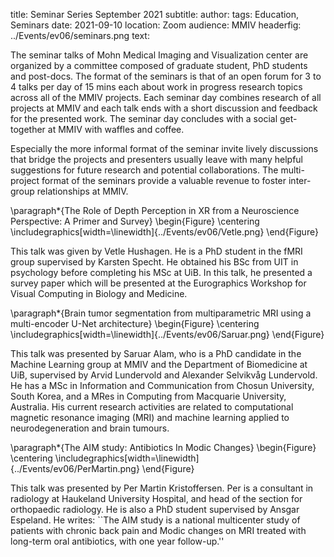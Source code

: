title: Seminar Series September 2021
subtitle:
author: 
tags: Education, Seminars
date: 2021-09-10
location: Zoom
audience: MMIV
headerfig: ../Events/ev06/seminars.png
text:

The seminar talks of Mohn Medical Imaging and Visualization center are organized by a committee composed of graduate student, PhD students and post-docs. The format of the seminars is that of an open forum for 3 to 4 talks per day of 15 mins each about work in progress research topics across all of the MMIV projects. Each seminar day combines research of all projects at MMIV and each talk ends with a short discussion and feedback for the presented work. The seminar day concludes with a social get-together at MMIV with waffles and coffee.

Especially the more informal format of the seminar invite lively discussions that bridge the projects and presenters usually leave with many helpful suggestions for future research and potential collaborations. The multi-project format of the seminars provide a valuable revenue to foster inter-group relationships at MMIV.

\paragraph*{The Role of Depth Perception in XR from a Neuroscience Perspective: A Primer and Survey}
\begin{Figure}
    \centering
	\includegraphics[width=\linewidth]{../Events/ev06/Vetle.png}
\end{Figure}

This talk was given by Vetle Hushagen. He is a PhD student in the fMRI group supervised by Karsten Specht. He obtained his BSc from UIT in psychology before completing his MSc at UiB. In this talk, he presented a survey paper which will be presented at the Eurographics Workshop for Visual Computing in Biology and Medicine.

\paragraph*{Brain tumor segmentation from multiparametric MRI using a multi-encoder U-Net architecture}
\begin{Figure}
    \centering
	\includegraphics[width=\linewidth]{../Events/ev06/Saruar.png}
\end{Figure}

This talk was presented by Saruar Alam, who is a PhD candidate in the Machine Learning group at MMIV and the Department of Biomedicine at UiB, supervised by Arvid Lundervold and Alexander Selvikvåg Lundervold. He has a MSc in Information and Communication from Chosun University, South Korea, and a MRes in Computing from Macquarie University, Australia. His current research activities are related to computational magnetic resonance imaging (MRI) and machine learning applied to neurodegeneration and brain tumours.

\paragraph*{The AIM study: Antibiotics In Modic Changes}
\begin{Figure}
    \centering
	\includegraphics[width=\linewidth]{../Events/ev06/PerMartin.png}
\end{Figure}

This talk was presented by Per Martin Kristoffersen. Per is a consultant in radiology at Haukeland University Hospital, and head of the section for orthopaedic radiology. He is also a PhD student supervised by Ansgar Espeland. He writes: ``The AIM study is a national multicenter study of patients with chronic back pain and Modic changes on MRI treated with long-term oral antibiotics, with one year follow-up.''

